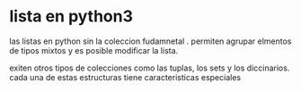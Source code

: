 # lista en python3

las listas en python sin la coleccion fudamnetal . permiten agrupar elmentos de tipos mixtos y es posible modificar la lista.

exiten otros tipos de colecciones como las tuplas, los sets y los diccinarios. cada una de estas estructuras tiene caracteristicas especiales 